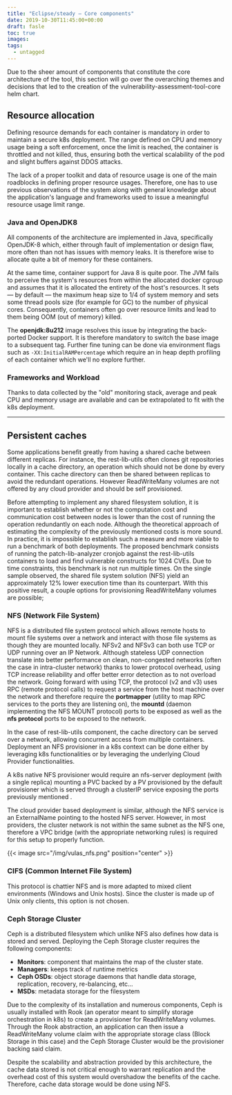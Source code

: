 ```yaml
---
title: "Eclipse/steady — Core components"
date: 2019-10-30T11:45:00+00:00
draft: fasle
toc: true
images:
tags:
  - untagged
---
```


Due to the sheer amount of components that constitute the core architecture of the tool, this section will go over the overarching themes and decisions that led to the creation of the vulnerability-assessment-tool-core helm chart.


## Resource allocation

Defining resource demands for each container is mandatory in order to maintain a secure k8s deployment. The range defined on CPU and memory usage being a soft enforcement, once the limit is reached, the container is throttled and not killed, thus, ensuring both the vertical scalability of the pod and slight buffers against DDOS attacks. 

The lack of a proper toolkit and data of resource usage is one of the main roadblocks in defining proper resource usages. Therefore, one has to use previous observations of the system along with general knowledge about the application's language and frameworks used to issue a meaningful resource usage limit range. 

### Java and OpenJDK8

All components of the architecture are implemented in Java, specifically OpenJDK-8 which, either through fault of implementation or design flaw, more often than not has issues with memory leaks. It is therefore wise to allocate quite a bit of memory for these containers. 

At the same time, container support for Java 8 is quite poor. The JVM fails to perceive the system's resources from within the allocated docker cgroup and assumes that it is allocated the entirety of the host's resources.  It sets — by default — the maximum heap size to 1/4 of system memory and sets some thread pools size (for example for GC) to the number of physical cores. Consequently, containers often go over resource limits and lead to them being OOM (out of memory) killed. 

The **openjdk:8u212** image resolves this issue by integrating the back-ported Docker support. It is therefore mandatory to switch the base image to a subsequent tag. Further fine tuning can be done via environment flags such as `-XX:InitialRAMPercentage` which require an in heap depth profiling of each container which we'll no explore further. 

### Frameworks and Workload

Thanks to data collected by the "old" monitoring stack, average and peak CPU and memory usage are available and can be extrapolated to fit with the k8s deployment. 

---
## Persistent caches

Some applications benefit greatly from having a shared cache between different replicas. For instance, the rest-lib-utils often clones git repositories locally in a cache directory, an operation which should not be done by every container. This cache directory can then be shared between replicas to avoid the redundant operations. However ReadWriteMany volumes are not offered by any cloud provider and should be self provisioned. 

Before attempting to implement any shared filesystem solution, it is important to establish whether or not the computation cost and communication cost between nodes is lower than the cost of running the operation redundantly on each node. Although the theoretical approach of estimating the complexity of the previously mentioned costs is more sound. In practice, it is impossible to establish such a measure and more viable to run a benchmark of both deployments. The proposed benchmark consists of running the patch-lib-analyzer cronjob against the rest-lib-utils containers to load and find vulnerable constructs for 1024 CVEs. Due to time constraints, this benchmark is not run multiple times. On the single sample observed, the shared file system solution (NFS) yield an approximately 12% lower execution time than its counterpart. With this positive result, a couple options for provisioning ReadWriteMany volumes are possible;


### NFS (Network File System)

NFS is a distributed file system protocol which allows remote hosts to mount file systems over a network and interact with those file systems as though they are mounted locally. NFSv2 and NFSv3 can both use TCP or UDP running over an IP Network. Although stateless UDP connection translate into better performance on clean, non-congested networks (often the case in intra-cluster network) thanks to lower protocol overhead, using TCP increase reliability and offer better error detection as to not overload the network. Going forward with using TCP, the protocol (v2 and v3) uses RPC (remote protocol calls) to request a service from the host machine over the network and therefore require the **portmapper** (utility to map RPC services to the ports they are listening on), the **mountd** (daemon implementing the NFS MOUNT protocol) ports to be exposed as well as the **nfs protocol** ports to be exposed to the network. 

In the case of rest-lib-utils component, the cache directory can be served over a network, allowing concurrent access from multiple containers. Deployment an NFS provisioner in a k8s context can be done either by leveraging k8s functionalities or by leveraging the underlying Cloud Provider functionalities.

A k8s native NFS provisioner would require an nfs-server deployment (with a single replica) mounting a PVC backed by a PV provisioned by the default provisioner which is served through a clusterIP service exposing the ports previously mentioned . 

The cloud provider based deployment is similar, although the NFS service is an ExternalName pointing to the hosted NFS server. However, in most providers, the cluster network is not within the same subnet as the NFS one, therefore a VPC bridge (with the appropriate networking rules) is required for this setup to properly function.

{{< image src="/img/vulas_nfs.png"  position="center" >}}

### CIFS (Common Internet File System)

This protocol is chattier NFS and is more adapted to mixed client environments (Windows and Unix hosts). Since the cluster is made up of Unix only clients, this option is not chosen.

### Ceph Storage Cluster

Ceph is a distributed filesystem which unlike NFS also defines how data is stored and served. Deploying the Ceph Storage cluster requires the following components:
- **Monitors**: component that maintains the map of the cluster state.
- **Managers**: keeps track of runtime metrics
- **Ceph OSDs**: object storage daemons that handle data storage, replication, recovery, re-balancing, etc...
- **MSDs**: metadata storage for the filesystem 

Due to the complexity of its installation and numerous components, Ceph is usually installed with Rook (an operator meant to simplify storage orchestration in k8s) to create a provisioner for ReadWriteMany volumes. Through the Rook abstraction, an application can then issue a ReadWriteMany volume claim with the appropriate storage class (Block Storage in this case) and the Ceph Storage Cluster would be the provisioner backing said claim.

Despite the scalability and abstraction provided by this architecture, the cache data stored is not critical enough to warrant replication and the overhead cost of this system would overshadow the benefits of the cache. Therefore, cache data storage would be done using NFS.
